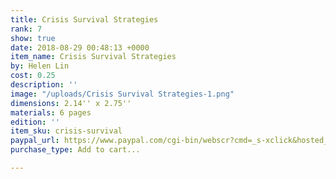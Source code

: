 ```yaml
---
title: Crisis Survival Strategies
rank: 7
show: true
date: 2018-08-29 00:48:13 +0000
item_name: Crisis Survival Strategies
by: Helen Lin
cost: 0.25
description: ''
image: "/uploads/Crisis Survival Strategies-1.png"
dimensions: 2.14'' x 2.75''
materials: 6 pages
edition: ''
item_sku: crisis-survival
paypal_url: https://www.paypal.com/cgi-bin/webscr?cmd=_s-xclick&hosted_button_id=5GRU8XK7RHTEU
purchase_type: Add to cart...

---
```


